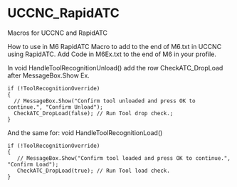 # UCCNC_RapidATC
Macros for UCCNC and RapidATC

How to use in M6 RapidATC
Macro to add to the end of M6.txt in UCCNC using RapidATC.
Add Code in M6Ex.txt to the end of M6 in your profile.

In void HandleToolRecognitionUnload() 
add the row CheckATC_DropLoad after MessageBox.Show Ex.

    if (!ToolRecognitionOverride)
    {
      // MessageBox.Show("Confirm tool unloaded and press OK to continue.", "Confirm Unload");
      CheckATC_DropLoad(false); // Run Tool drop check.;
    }
And the same for:
void HandleToolRecognitionLoad()


    if (!ToolRecognitionOverride)
    {
       // MessageBox.Show("Confirm tool loaded and press OK to continue.", "Confirm Load");
       CheckATC_DropLoad(true); // Run Tool load check.
    }
